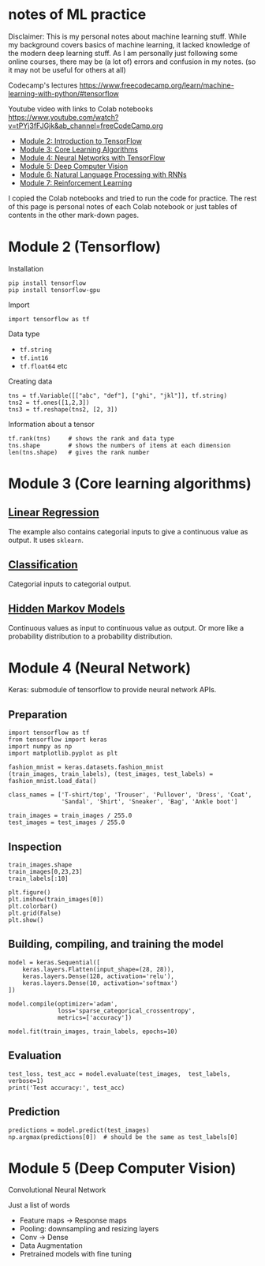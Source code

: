 # notes of ML practice

Disclaimer: This is my personal notes about machine learning stuff. While my background covers basics of machine learning, it lacked knowledge of the modern deep learning stuff. As I am personally just following some online courses, there may be (a lot of) errors and confusion in my notes. (so it may not be useful for others at all)

Codecamp's lectures
https://www.freecodecamp.org/learn/machine-learning-with-python/#tensorflow

Youtube video with links to Colab notebooks
https://www.youtube.com/watch?v=tPYj3fFJGjk&ab_channel=freeCodeCamp.org

- [Module 2: Introduction to TensorFlow](https://colab.research.google.com/drive/1F_EWVKa8rbMXi3_fG0w7AtcscFq7Hi7B#forceEdit=true&sandboxMode=true)
- [Module 3: Core Learning Algorithms](https://colab.research.google.com/drive/15Cyy2H7nT40sGR7TBN5wBvgTd57mVKay#forceEdit=true&sandboxMode=true)
- [Module 4: Neural Networks with TensorFlow](https://colab.research.google.com/drive/1m2cg3D1x3j5vrFc-Cu0gMvc48gWyCOuG#forceEdit=true&sandboxMode=true)
- [Module 5: Deep Computer Vision](https://colab.research.google.com/drive/1ZZXnCjFEOkp_KdNcNabd14yok0BAIuwS#forceEdit=true&sandboxMode=true)
- [Module 6: Natural Language Processing with RNNs](https://colab.research.google.com/drive/1ysEKrw_LE2jMndo1snrZUh5w87LQsCxk#forceEdit=true&sandboxMode=true)
- [Module 7: Reinforcement Learning](https://colab.research.google.com/drive/1IlrlS3bB8t1Gd5Pogol4MIwUxlAjhWOQ#forceEdit=true&sandboxMode=true)

I copied the Colab notebooks and tried to run the code for practice. The rest of this page is personal notes of each Colab notebook or just tables of contents in the other mark-down pages.

# Module 2 (Tensorflow)

Installation
```
pip install tensorflow
pip install tensorflow-gpu
```

Import
```
import tensorflow as tf
```

Data type
- `tf.string`
- `tf.int16`
- `tf.float64`
etc

Creating data
```
tns = tf.Variable([["abc", "def"], ["ghi", "jkl"]], tf.string)
tns2 = tf.ones([1,2,3])
tns3 = tf.reshape(tns2, [2, 3])
```

Information about a tensor
```
tf.rank(tns)     # shows the rank and data type
tns.shape        # shows the numbers of items at each dimension
len(tns.shape)   # gives the rank number
```

# Module 3 (Core learning algorithms)

## [Linear Regression](./module3/linear_regression.md)
The example also contains categorial inputs to give a continuous value as output.
It uses `sklearn`.

## [Classification](./module3/classification.md)
Categorial inputs to categorial output.

## [Hidden Markov Models](./module3/hidden_markov_models.md)
Continuous values as input to continuous value as output.
Or more like a probability distribution to a probability distribution.

# Module 4 (Neural Network)

Keras: submodule of tensorflow to provide neural network APIs.

## Preparation
```
import tensorflow as tf
from tensorflow import keras
import numpy as np
import matplotlib.pyplot as plt

fashion_mnist = keras.datasets.fashion_mnist
(train_images, train_labels), (test_images, test_labels) = fashion_mnist.load_data()

class_names = ['T-shirt/top', 'Trouser', 'Pullover', 'Dress', 'Coat',
               'Sandal', 'Shirt', 'Sneaker', 'Bag', 'Ankle boot']

train_images = train_images / 255.0
test_images = test_images / 255.0
```

## Inspection
```
train_images.shape
train_images[0,23,23]
train_labels[:10]

plt.figure()
plt.imshow(train_images[0])
plt.colorbar()
plt.grid(False)
plt.show()
```

## Building, compiling, and training the model
```
model = keras.Sequential([
    keras.layers.Flatten(input_shape=(28, 28)),
    keras.layers.Dense(128, activation='relu'),
    keras.layers.Dense(10, activation='softmax')
])

model.compile(optimizer='adam',
              loss='sparse_categorical_crossentropy',
              metrics=['accuracy'])

model.fit(train_images, train_labels, epochs=10)
```

## Evaluation
```
test_loss, test_acc = model.evaluate(test_images,  test_labels, verbose=1)
print('Test accuracy:', test_acc)
```

## Prediction
```
predictions = model.predict(test_images)
np.argmax(predictions[0])  # should be the same as test_labels[0]
```

# Module 5 (Deep Computer Vision)

Convolutional Neural Network

Just a list of words
- Feature maps -> Response maps
- Pooling: downsampling and resizing layers
- Conv -> Dense
- Data Augmentation
- Pretrained models with fine tuning
